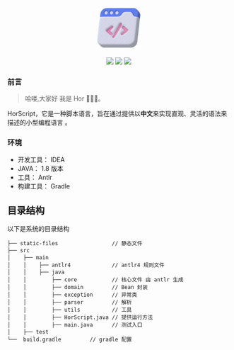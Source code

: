 <p align="center">
  <a href="#">
    <img style="border-radius: 10px;width:100px" alt="Logo" src="./static-files/logo.png">
  </a>
</p>

<p align="center">
    <img src="https://img.shields.io/badge/-Java-D08031?logo=JAVA&logoColor=white" />
    <img src="https://img.shields.io/badge/-gralde-green" />
    <img src="https://img.shields.io/badge/-antlr-red?logo=antlr&logoColor=white" />
</p>

### 前言
> 哈喽,大家好 我是 Hor 👨🏻‍💻。


HorScript，它是一种脚本语言，旨在通过提供以**中文**来实现直观、灵活的语法来描述的小型编程语言 。


### 环境

- 开发工具： IDEA 
- JAVA： 1.8 版本
- 工具： Antlr
- 构建工具： Gradle 

## 目录结构

以下是系统的目录结构

```
├── static-files                 // 静态文件
├── src
│    ├── main                    
│    │    ├── antlr4             // antlr4 规则文件
│    │    ├── java               
│    │        ├── core           // 核心文件 由 antlr 生成
│    │        ├── domain         // Bean 封装
│    │        ├── exception      // 异常类
│    │        ├── parser         // 解析
│    │        ├── utils          // 工具
│    │        ├── HorScript.java // 提供运行方法
│    │        ├── main.java      // 测试入口
│    ├── test             
└──  build.gradle         // gradle 配置
```
